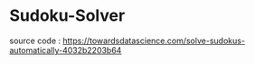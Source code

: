 # Sudoku-Solver
source code : https://towardsdatascience.com/solve-sudokus-automatically-4032b2203b64
